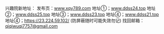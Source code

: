 
兴趣院新地址：
发布页：www.xqy789.com
地址①；www.ddss24.top
地址②；www.ddss25.top
地址③；www.ddss23.top
地址④；www.ddss21.top
地址④；https://23.224.59.102/ (防屏蔽随时可能失效勿记)
找回邮箱：qiqiwuqi7757@gmail.com


